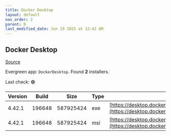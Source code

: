```yaml
---
title: Docker Desktop
layout: default
nav_order: 2
parent: D
last_modified_date: Jun 19 2025 at 12:42 AM
---
```


## Docker Desktop

[Source](https://www.docker.com/products/docker-desktop/)

Evergreen app: `DockerDesktop`. Found **2** installers.

Last check: 🟢

| Version | Build  | Size      | Type | URI                                                                                                                                                                    |
| ------- | ------ | --------- | ---- | ---------------------------------------------------------------------------------------------------------------------------------------------------------------------- |
| 4.42.1  | 196648 | 587925424 | exe  | [https://desktop.docker.com/win/main/amd64/196648/Docker%20Desktop%20Installer.exe](https://desktop.docker.com/win/main/amd64/196648/Docker%20Desktop%20Installer.exe) |
| 4.42.1  | 196648 | 587925424 | msi  | [https://desktop.docker.com/win/main/amd64/196648/DockerDesktop.msi](https://desktop.docker.com/win/main/amd64/196648/DockerDesktop.msi)                               |
